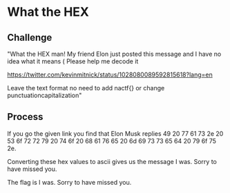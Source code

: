 # What the HEX

## Challenge

"What the HEX man! My friend Elon just posted this message and I have no idea what it means ( Please help me decode it

https://twitter.com/kevinmitnick/status/1028080089592815618?lang=en

Leave the text format no need to add nactf{} or change punctuationcapitalization"

## Process 

If you go the given link you find that Elon Musk replies 49 20 77 61 73 2e 20 53 6f 72 72 79 20 74 6f 20 68 61 76 65 20 6d 69 73 73 65 64 20 79 6f 75 2e. 

Converting these hex values to ascii gives us the message I was. Sorry to have missed you.

The flag is I was. Sorry to have missed you.